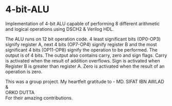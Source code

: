 # 4-bit-ALU
Implementation of 4-bit ALU capable of performing 8 different arithmetic and logical operations using
DSCH2 & Verilog HDL.

The ALU runs on 12 bit operation code. 4 least significant bits (OP0-OP3) signify register A,
next 4 bits (OP7-OP4) signify register B and the most significant 4 bits (OP11-OP8) signify the
operation to be performed. The output is of 4 bits. The output also contains carry, zero and sign
flags. Carry is activated when the result of addition overflows. Sign is activated when Register B
is greater than register A. Zero is activated when the result of an operation is zero.

This was a group project. My heartfelt gratitude to -
MD. SIFAT IBN AWLAD &\
ORKO DUTTA\
For their amazing contributions.
